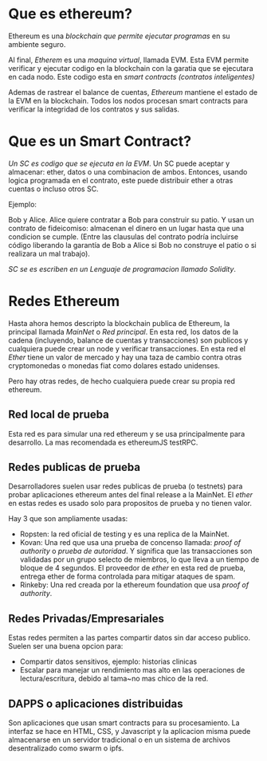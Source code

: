 Que es ethereum?
================
Ethereum es una *blockchain que permite ejecutar programas* en su ambiente seguro.

Al final, *Etherem* es una *maquina virtual*, llamada EVM. Esta EVM permite
verificar y ejecutar codigo en la blockchain con la garatia que se ejecutara en
cada nodo. Este codigo esta en *smart contracts (contratos inteligentes)*

Ademas de rastrear el balance de cuentas, *Ethereum* mantiene el estado de la
EVM en la blockchain. Todos los nodos procesan smart contracts para verificar
la integridad de los contratos y sus salidas.


Que es un Smart Contract?
=========================
*Un SC es codigo que se ejecuta en la EVM*.
Un SC puede aceptar y almacenar: ether, datos o una combinacion de ambos.
Entonces, usando logica programada en el contrato, este puede distribuir ether
a otras cuentas o incluso otros SC.

Ejemplo:

Bob y Alice.
Alice quiere contratar a Bob para construir su patio.
Y usan un contrato de fideicomiso: almacenan el dinero en un lugar hasta que
una condicion se cumple.
(Entre las clausulas del contrato podría incluirse código liberando la garantía
de Bob a Alice si Bob no construye el patio o si realizara un mal trabajo).

*SC se es escriben en un Lenguaje de programacion llamado Solidity*.

Redes Ethereum
==============
Hasta ahora hemos descripto la blockchain publica de Ethereum, la principal
llamada *MainNet* o *Red principal*.  En esta red, los datos de la cadena
(incluyendo, balance de cuentas y transacciones) son publicos y cualquiera
puede crear un node y verificar transacciones. En esta red el *Ether* tiene un
valor de mercado y hay una taza de cambio contra otras cryptomonedas o monedas
fiat como dolares estado unidenses.

Pero hay otras redes, de hecho cualquiera puede crear su propia red ethereum.

Red local de prueba
-------------------
Esta red es para simular una red ethereum y se usa principalmente para desarrollo.
La mas recomendada es ethereumJS testRPC.

Redes publicas de prueba
------------------------
Desarrolladores suelen usar redes publicas de prueba (o testnets) para probar
aplicaciones ethereum antes del final release a la MainNet. El *ether* en estas
redes es usado solo para propositos de prueba y no tienen valor.

Hay 3 que son ampliamente usadas:
- Ropsten: la red oficial de testing y es una replica de la MainNet.
- Kovan: Una red que usa una prueba de concenso llamada: *proof of authority* o
  *prueba de autoridad*. Y significa que las transacciones son validadas por un
  grupo selecto de miembros, lo que lleva a un tiempo de bloque de 4 segundos.
  El proveedor de *ether* en esta red de prueba, entrega ether de forma
  controlada para mitigar ataques de spam.
- Rinkeby: Una red creada por la ethereum foundation que usa *proof of authority*.

Redes Privadas/Empresariales
----------------------------
Estas redes permiten a las partes compartir datos sin dar acceso publico. Suelen ser una buena opcion para:
- Compartir datos sensitivos, ejemplo: historias clinicas
- Escalar para manejar un rendimiento mas alto en las operaciones de
  lectura/escritura, debido al tama~no mas chico de la red.

DAPPS o aplicaciones distribuidas
---------------------------------
Son aplicaciones que usan smart contracts para su procesamiento.
La interfaz se hace en HTML, CSS, y Javascript y la aplicacion misma puede
almacenarse en un servidor tradicional o en un sistema de archivos
desentralizado como swarm o ipfs.

